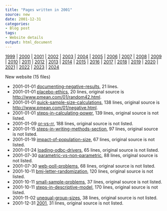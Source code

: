 ```yaml
---
title: "Pages written in 2001"
source: new
date: 2001-12-31
categories:
- Blog post
tags:
- Website details
output: html_document
---
```

 
[1999](http://new.pmean.com/1999/) | [2000](http://new.pmean.com/2000/) | [2001](http://new.pmean.com/2001/) | [2002](http://new.pmean.com/2002/) | [2003](http://new.pmean.com/2003/) | [2004](http://new.pmean.com/2004/) | [2005](http://new.pmean.com/2005/) | [2006](http://new.pmean.com/2006/) | [2007](http://new.pmean.com/2007/) | [2008](http://new.pmean.com/2008/) | [2009](http://new.pmean.com/2009/) | [2010](http://new.pmean.com/2010/) | [2011](http://new.pmean.com/2011/) | [2012](http://new.pmean.com/2012/) | [2013](http://new.pmean.com/2013/) | [2014](http://new.pmean.com/2014/) | [2015](http://new.pmean.com/2015/) | [2016](http://new.pmean.com/2016/) | [2017](http://new.pmean.com/2017/) | [2018](http://new.pmean.com/2018/) | [2019](http://new.pmean.com/2019/) | [2020](http://new.pmean.com/2020/) | [2021](http://new.pmean.com/2021/) | [2022](http://new.pmean.com/2022/) | [2023](http://new.pmean.com/2023/) | [2024](http://new.pmean.com/2024/)
 
New website (15 files)
 
+ 2001-01-01 [documenting-negative-results](http://new.pmean.com/documenting-negative-results/),  21 lines.  
+ 2001-01-01 [placebo-ethics](http://new.pmean.com/placebo-ethics/),  20 lines, original source is http://www.pmean.com/01/random42.html.  
+ 2001-01-01 [quick-sample-size-calculations](http://new.pmean.com/quick-sample-size-calculations/),  138 lines, original source is http://www.pmean.com/01/negative.html.  
+ 2001-01-01 [steps-in-calculating-power](http://new.pmean.com/steps-in-calculating-power/),  139 lines, original source is not listed.  
+ 2001-01-09 [or-vs-rr](http://new.pmean.com/or-vs-rr/),  188 lines, original source is not listed.  
+ 2001-01-15 [steps-in-writing-methods-section](http://new.pmean.com/steps-in-writing-methods-section/),  97 lines, original source is not listed.  
+ 2001-01-19 [impact-of-population-size](http://new.pmean.com/impact-of-population-size/),  67 lines, original source is not listed.  
+ 2001-01-24 [loading-odbc-drivers](http://new.pmean.com/loading-odbc-drivers/),  65 lines, original source is not listed.  
+ 2001-07-30 [parametric-vs-non-parametric](http://new.pmean.com/parametric-vs-non-parametric/),  88 lines, original source is not listed.  
+ 2001-07-30 [web-poll-problems](http://new.pmean.com/web-poll-problems/),  68 lines, original source is not listed.  
+ 2001-10-11 [bmj-letter-randomization](http://new.pmean.com/bmj-letter-randomization/),  120 lines, original source is not listed.  
+ 2001-10-11 [small-sample-problems](http://new.pmean.com/small-sample-problems/),  37 lines, original source is not listed.  
+ 2001-10-11 [steps-in-descriptive-model](http://new.pmean.com/steps-in-descriptive-model/),  170 lines, original source is not listed.  
+ 2001-11-02 [unequal-group-sizes](http://new.pmean.com/unequal-group-sizes/),  38 lines, original source is not listed.  
+ 2001-12-31 [2001](http://new.pmean.com/2001/),  31 lines, original source is not listed.
 
